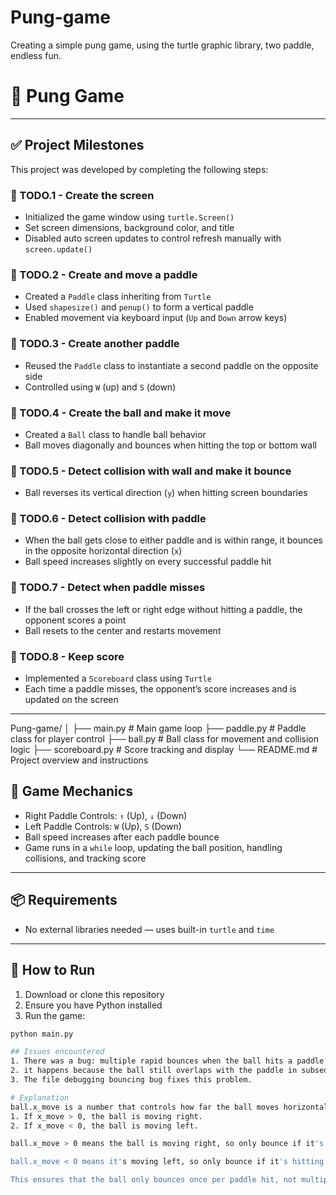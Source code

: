 # Pung-game
Creating a simple pung game, using the turtle graphic library, two paddle, endless fun. 

# 🏓 Pung Game

---

## ✅ Project Milestones

This project was developed by completing the following steps:

### 🎯 TODO.1 - Create the screen
- Initialized the game window using `turtle.Screen()`
- Set screen dimensions, background color, and title
- Disabled auto screen updates to control refresh manually with `screen.update()`

### 🎯 TODO.2 - Create and move a paddle
- Created a `Paddle` class inheriting from `Turtle`
- Used `shapesize()` and `penup()` to form a vertical paddle
- Enabled movement via keyboard input (`Up` and `Down` arrow keys)

### 🎯 TODO.3 - Create another paddle
- Reused the `Paddle` class to instantiate a second paddle on the opposite side
- Controlled using `W` (up) and `S` (down)

### 🎯 TODO.4 - Create the ball and make it move
- Created a `Ball` class to handle ball behavior
- Ball moves diagonally and bounces when hitting the top or bottom wall

### 🎯 TODO.5 - Detect collision with wall and make it bounce
- Ball reverses its vertical direction (`y`) when hitting screen boundaries

### 🎯 TODO.6 - Detect collision with paddle
- When the ball gets close to either paddle and is within range, it bounces in the opposite horizontal direction (`x`)
- Ball speed increases slightly on every successful paddle hit

### 🎯 TODO.7 - Detect when paddle misses
- If the ball crosses the left or right edge without hitting a paddle, the opponent scores a point
- Ball resets to the center and restarts movement

### 🎯 TODO.8 - Keep score
- Implemented a `Scoreboard` class using `Turtle`
- Each time a paddle misses, the opponent’s score increases and is updated on the screen

---

Pung-game/
│
├── main.py # Main game loop
├── paddle.py # Paddle class for player control
├── ball.py # Ball class for movement and collision logic
├── scoreboard.py # Score tracking and display
└── README.md # Project overview and instructions

## 🧠 Game Mechanics

- Right Paddle Controls: `↑` (Up), `↓` (Down)
- Left Paddle Controls: `W` (Up), `S` (Down)
- Ball speed increases after each paddle bounce
- Game runs in a `while` loop, updating the ball position, handling collisions, and tracking score

---

## 📦 Requirements

- No external libraries needed — uses built-in `turtle` and `time`

---

## 🚀 How to Run

1. Download or clone this repository
2. Ensure you have Python installed
3. Run the game:

```bash
python main.py

## Issues encountered
1. There was a bug: multiple rapid bounces when the ball hits a paddle
2. it happens because the ball still overlaps with the paddle in subsequent frames due to its movement speed and loop delay. The distance condition (ball.distance(paddle) < 50) continues to be True for multiple frames, causing multiple bounces in quick succession
3. The file debugging bouncing bug fixes this problem.

# Explanation
ball.x_move is a number that controls how far the ball moves horizontally on each frame.
1. If x_move > 0, the ball is moving right.
2. If x_move < 0, the ball is moving left.

ball.x_move > 0 means the ball is moving right, so only bounce if it's hitting the right paddle.

ball.x_move < 0 means it's moving left, so only bounce if it's hitting the left paddle.

This ensures that the ball only bounces once per paddle hit, not multiple times in quick succession.


 
